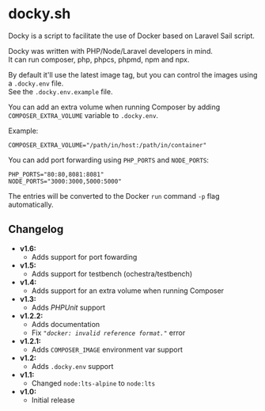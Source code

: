 # docky.sh

Docky is a script to facilitate the use of Docker based on Laravel Sail script.

Docky was written with PHP/Node/Laravel developers in mind.  
It can run composer, php, phpcs, phpmd, npm and npx.

By default it'll use the latest image tag, but you can control the images using
a `.docky.env` file.  
See the `.docky.env.example` file.

You can add an extra volume when running Composer by adding
`COMPOSER_EXTRA_VOLUME` variable to `.docky.env`.

Example:

```dotenv
COMPOSER_EXTRA_VOLUME="/path/in/host:/path/in/container"
```

You can add port forwarding using `PHP_PORTS` and `NODE_PORTS`:

```dotenv
PHP_PORTS="80:80,8081:8081"
NODE_PORTS="3000:3000,5000:5000"
```

The entries will be converted to the Docker `run` command `-p` flag
automatically.

## Changelog

- **v1.6:**
  - Adds support for port fowarding
- **v1.5:**
  - Adds support for testbench (ochestra/testbench)
- **v1.4:**
  - Adds support for an extra volume when running Composer
- **v1.3:**
  - Adds _PHPUnit_ support
- **v1.2.2:**
  - Adds documentation
  - Fix _`"docker: invalid reference format."`_ error
- **v1.2.1:**
  - Adds `COMPOSER_IMAGE` environment var support
- **v1.2:**
  - Adds `.docky.env` support
- **v1.1:**
  - Changed `node:lts-alpine` to `node:lts`
- **v1.0:**
  - Initial release
